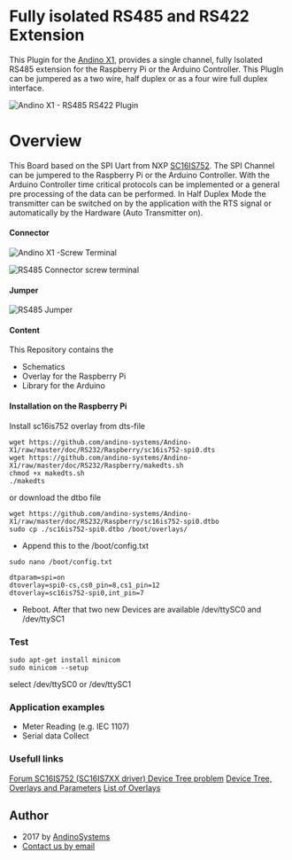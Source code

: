 Fully isolated RS485 and RS422 Extension
========

This Plugin for the [Andino X1][1], provides a single channel, fully Isolated RS485 extension for the Raspberry Pi or the Arduino Controller. This PlugIn can be jumpered as a two wire, half duplex or as a four wire full duplex interface.

![Andino X1 - RS485 RS422 Plugin](https://andino.systems/wp-content/uploads/rs485-extension-small.png)

Overview
====


This Board based on the SPI Uart from NXP [SC16IS752][3]. The SPI Channel can be jumpered to the Raspberry Pi or the Arduino Controller. With the Arduino Controller time critical protocols can be implemented or a general pre processing of the data can be performed.
In Half Duplex Mode the transmitter can be switched on by the application with the RTS signal or automatically by the Hardware (Auto Transmitter on). 
#### Connector

![Andino X1 -Screw Terminal](https://andino.systems/wp-content/uploads/extension-connector-300x182.png)

![RS485 Connector screw terminal](https://github.com/andino-systems/Andino-X1/blob/master/doc/RS485/RS485_RS422.png?raw=true)

#### Jumper

![RS485 Jumper](https://andino.systems/wp-content/uploads/RS485-jumper.png)

#### Content
This Repository contains the 
* Schematics
* Overlay for the Raspberry Pi
* Library for the Arduino

#### Installation on the Raspberry Pi 

Install sc16is752 overlay from dts-file
```
wget https://github.com/andino-systems/Andino-X1/raw/master/doc/RS232/Raspberry/sc16is752-spi0.dts
wget https://github.com/andino-systems/Andino-X1/raw/master/doc/RS232/Raspberry/makedts.sh
chmod +x makedts.sh
./makedts
```

or download the dtbo file
```
wget https://github.com/andino-systems/Andino-X1/raw/master/doc/RS232/Raspberry/sc16is752-spi0.dtbo
sudo cp ./sc16is752-spi0.dtbo /boot/overlays/
```

* Append this to the /boot/config.txt
```
sudo nano /boot/config.txt
```
```
dtparam=spi=on
dtoverlay=spi0-cs,cs0_pin=8,cs1_pin=12
dtoverlay=sc16is752-spi0,int_pin=7
```
* Reboot. After that two new Devices are available /dev/ttySC0 and /dev/ttySC1

### Test
```
sudo apt-get install minicom
sudo minicom --setup
```
select /dev/ttySC0 or /dev/ttySC1

### Application examples
* Meter Reading (e.g. IEC 1107)
* Serial data Collect

### Usefull links
[Forum SC16IS752 (SC16IS7XX driver) Device Tree problem][4]
[Device Tree, Overlays and Parameters][5]
[List of Overlays][5]

Author
-----

* 2017 by [AndinoSystems][2]
* [Contact us by email](mailto:info@andino.systems)

[1]:https://andino.systems/andino-x1/
[2]:https://github.com/andino-systems/Andino-X1
[3]:http://www.nxp.com/docs/en/data-sheet/SC16IS752_SC16IS762.pdf?
[4]:https://www.raspberrypi.org/forums/viewtopic.php?t=146908&p=1083915#p1024636
[5]:https://www.raspberrypi.org/documentation/configuration/device-tree.md
[6]:https://github.com/raspberrypi/firmware/tree/master/boot/overlays
